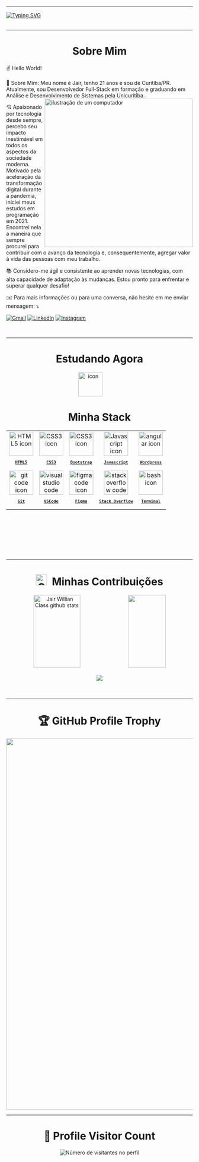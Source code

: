 <link rel="stylesheet" href="https://cdnjs.cloudflare.com/ajax/libs/font-awesome/6.4.2/css/all.min.css" integrity="sha512-z3gLpd7yknf1YoNbCzqRKc4qyor8gaKU1qmn+CShxbuBusANI9QpRohGBreCFkKxLhei6S9CQXFEbbKuqLg0DA==" crossorigin="anonymous" referrerpolicy="no-referrer" />
<hr>

[![Typing SVG](https://readme-typing-svg.herokuapp.com?font=Mouse+Memoirs&size=50&pause=500&color=bf91f3&vCenter=true&width=1000&lines=Olá!+Meu+nome+é+Jair.;Tenho+21+anos.;Sou+de+Curitiba,+PR.;Bem-vindo+ao+meu+perfil!;+%3A)](https://git.io/typing-svg)
</br>
</br>
 <hr>
 

<h1 align="center"> Sobre Mim </h1>
✌️ Hello World!
<br></br>
👥 Sobre Mim:
Meu nome é Jair, tenho 21 anos e sou de Curitiba/PR. Atualmente, sou Desenvolvedor Full-Stack em formação e graduando em Análise e Desenvolvimento de Sistemas pela Unicuritiba. 

<img src="https://raw.githubusercontent.com/MicaelliMedeiros/micaellimedeiros/master/image/computer-illustration.png" alt="ilustração de um computador" min-width="400px" max-width="400px" width="400px" align="right">

💘 Apaixonado por tecnologia desde sempre, percebo seu impacto inestimável em todos os aspectos da sociedade moderna. Motivado pela aceleração da transformação digital durante a pandemia, iniciei meus estudos em programação em 2021. Encontrei nela a maneira que sempre procurei para contribuir com o avanço da tecnologia e, consequentemente, agregar valor à vida das pessoas com meu trabalho.

📚 Considero-me ágil e consistente ao aprender novas tecnologias, com alta capacidade de adaptação às mudanças. Estou pronto para enfrentar e superar qualquer desafio!

<p align="left">
  ✉️ Para mais informações ou para uma conversa, não hesite em me enviar mensagem: ⤵️
</p>

<p align="left">
  <a href="https://j.willianclass02@gmail.com" title="Gmail">
  <img src="https://img.shields.io/badge/-Gmail-FF0000?style=flat-square&labelColor=FF0000&logo=gmail&logoColor=white&link=https://j.willianclass02@gmail.com" alt="Gmail"/></a>
  <a href="https://www.linkedin.com/in/jair-willian-class-0706441a1" title="LinkedIn">
  <img src="https://img.shields.io/badge/-Linkedin-0e76a8?style=flat-square&logo=Linkedin&logoColor=white&link=https://www.linkedin.com/in/jair-willian-class-0706441a1" alt="LinkedIn"/></a>
  <a href="https://www.instagram.com/jairzera7/"" title="Instagram">
  <img src="https://img.shields.io/badge/-Instagram-DF0174?style=flat-square&labelColor=DF0174&logo=instagram&logoColor=white&link=https://www.instagram.com/jairzera7/"" alt="Instagram"/></a>
</p>
</br>


<hr/>
<h1 align="center">Estudando Agora</h1>
<div align="center">
  <a href="https://wordpress.com/pt-br/"> <img src="https://skillicons.dev/icons?i=java" alt="icon" width: 65px; style="width: 65px; height: 65px; margin-right: 50px; margin-bottom: 0px;"></a>
</div>


<h1 align="center"> Minha Stack </h1>
<table align="center" height="300px">
  <tr>
    <td align="center">
      <a href="https://developer.mozilla.org/en-US/docs/Web/HTML/">
        <img src="https://skillicons.dev/icons?i=html" width="65px" alt="HTML5 icon"/><br/>
        <sub>
          <b>
            <pre>HTML5</pre>
          </b>
        </sub>
      </a>
    </td>
    <td align="center">
      <a href="https://developer.mozilla.org/en-US/docs/Web/CSS/">
        <img src="https://skillicons.dev/icons?i=css" width="65px" alt="CSS3 icon"/><br/>
        <sub>
          <b>
            <pre>CSS3</pre>
          </b>
        </sub>
      </a>
    </td>
     <td align="center">
      <a href="https://getbootstrap.com/">
        <img src="https://skillicons.dev/icons?i=bootstrap" width="65px" alt="CSS3 icon"/><br/>
        <sub>
          <b>
            <pre>Bootstrap</pre>
          </b>
        </sub>
      </a>
    </td>
      <td align="center">
      <a href="https://developer.mozilla.org/en-US/docs/Web/JavaScript/">
        <img src="https://techstack-generator.vercel.app/js-icon.svg" width="65px" alt="Javascript icon"/><br/>
        <sub>
          <b>
            <pre>Javascript</pre>
          </b>
        </sub>
      </a>
    </td>
     <td align="center">
      <a href="https://wordpress.com/pt-br/">
        <img src="https://skillicons.dev/icons?i=wordpress" width="65px" alt="angular icon"/><br/>
        <sub>
          <b>
            <pre>Wordpress</pre>
          </b>
        </sub>
      </a>
   </td>   
   </tr>
      <td align="center">
      <a href="https://git-scm.com/">
        <img src="https://skillicons.dev/icons?i=git" width="65px" alt="git code icon"/><br/>
        <sub>
          <b>
            <pre>Git</pre>
          </b>
        </sub>
      </a>
    </td>
    <td align="center">
      <a href="https://code.visualstudio.com/">
        <img src="https://skillicons.dev/icons?i=vscode" width="65px" alt="visual studio code icon"/><br/>
        <sub>
          <b>
            <pre>VSCode</pre>
          </b>
        </sub>
      </a>
    </td>
      </td>
   <td align="center">
      <a href="https://figma.com/">
        <img src="https://skillicons.dev/icons?i=figma" width="65px" alt="figma code icon"/><br/>
        <sub>
          <b>
            <pre>Figma</pre>
          </b>
        </sub>
      </a>
    </td>
  <td align="center">
      <a href="https://stackoverflow.com/">
      <img src="https://skillicons.dev/icons?i=stackoverflow" width="65px" alt="stackoverflow code icon"/><br/>
        <sub>
          <b>
            <pre>Stack Overflow</pre>
          </b>
        </sub>
      </a>
    </td>  
  <td align="center">
      <a href="https://ohmyz.sh/">
        <img src="https://skillicons.dev/icons?i=bash" width="65px" alt="bash icon"/><br/>
        <sub>
          <b>
            <pre>Terminal</pre>
          </b>
        </sub>
      </a>
    </td>
</table>
<br/>
<hr/>


<h1 align="center"><img src="https://media.giphy.com/media/W5eoZHPpUx9sapR0eu/giphy.gif" width="30px" alt="Git"/>&nbsp;  Minhas Contribuições </h1>

<p align="center">
  <img width="50%" height="195px"  src="https://github-readme-stats.vercel.app/api?username=jairclass&show_icons=true&theme=dark&include_all_commits=true&count_private=true" alt="Jair Willian Class github stats"/> 
  <img width="45%" height="195px"src="https://github-readme-stats.vercel.app/api/top-langs/?username=JairClass&layout=compact&langs_count=16&theme=dark"/>
</div>
<br>

<!--
 <div align="center">
 <a href="https://git.io/streak-stats">
 <img src="https://github-readme-streak-stats.herokuapp.com?user=jairclass&theme=dark&locale=pt_BR&date_format=M%20j%5B%2C%20Y%5D&card_width=600" alt="GitHub Streak"/>
 </a>
<br/><br/>
-->

<br>
<img align="center" src="https://github-readme-activity-graph.vercel.app/graph?username=Jairclass&theme=tokyo-night&hide_border=true&show_icons=true&custom_title=Grafico%20de%20Contribuição" />
</br></br></br>
<hr/>


<h1 align="center"> 🏆 GitHub Profile Trophy </h1>

<p align="center">
  <a href="https://github.com/ryo-ma/github-profile-trophy" title="repositório de troféus">
    <img width="1000"
      src="https://github-profile-trophy.vercel.app/?username=JairClass&column=8&theme=darkhub&no-frame=true&no-bg=true"
    />
  </a>
</p>

---

<h1 align="center"> 📍 Profile Visitor Count </h1>


<p align="center">
  <img
    src="https://profile-counter.glitch.me/JairClass/count.svg"
    alt="Número de visitantes no perfil"
  />
</p>

